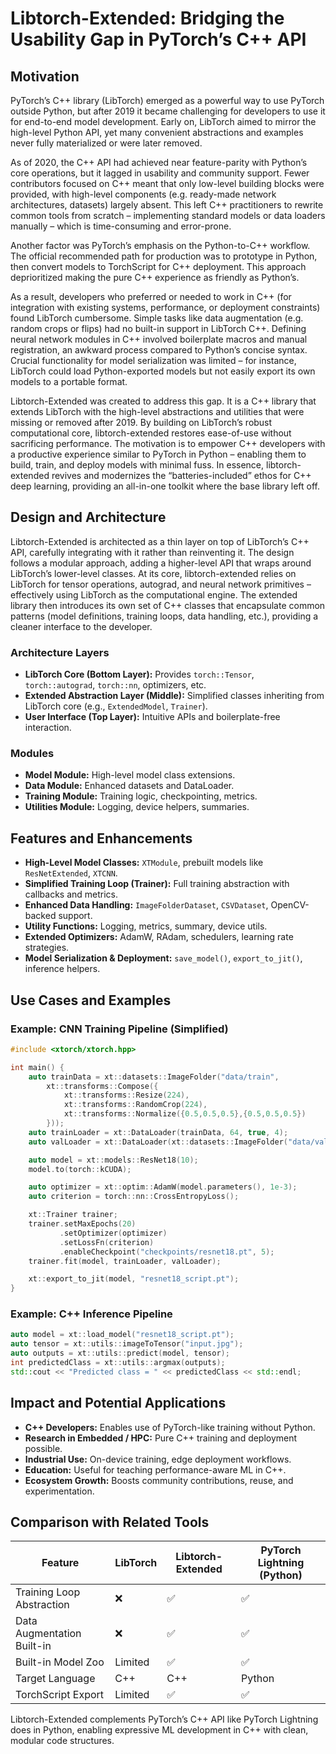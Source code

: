 
# Libtorch-Extended: Bridging the Usability Gap in PyTorch’s C++ API

## Motivation

PyTorch’s C++ library (LibTorch) emerged as a powerful way to use PyTorch outside Python, but after 2019 it became challenging for developers to use it for end-to-end model development. Early on, LibTorch aimed to mirror the high-level Python API, yet many convenient abstractions and examples never fully materialized or were later removed.

As of 2020, the C++ API had achieved near feature-parity with Python’s core operations, but it lagged in usability and community support. Fewer contributors focused on C++ meant that only low-level building blocks were provided, with high-level components (e.g. ready-made network architectures, datasets) largely absent. This left C++ practitioners to rewrite common tools from scratch – implementing standard models or data loaders manually – which is time-consuming and error-prone.

Another factor was PyTorch’s emphasis on the Python-to-C++ workflow. The official recommended path for production was to prototype in Python, then convert models to TorchScript for C++ deployment. This approach deprioritized making the pure C++ experience as friendly as Python’s.

As a result, developers who preferred or needed to work in C++ (for integration with existing systems, performance, or deployment constraints) found LibTorch cumbersome. Simple tasks like data augmentation (e.g. random crops or flips) had no built-in support in LibTorch C++. Defining neural network modules in C++ involved boilerplate macros and manual registration, an awkward process compared to Python’s concise syntax. Crucial functionality for model serialization was limited – for instance, LibTorch could load Python-exported models but not easily export its own models to a portable format.

Libtorch-Extended was created to address this gap. It is a C++ library that extends LibTorch with the high-level abstractions and utilities that were missing or removed after 2019. By building on LibTorch’s robust computational core, libtorch-extended restores ease-of-use without sacrificing performance. The motivation is to empower C++ developers with a productive experience similar to PyTorch in Python – enabling them to build, train, and deploy models with minimal fuss. In essence, libtorch-extended revives and modernizes the “batteries-included” ethos for C++ deep learning, providing an all-in-one toolkit where the base library left off.

## Design and Architecture

Libtorch-Extended is architected as a thin layer on top of LibTorch’s C++ API, carefully integrating with it rather than reinventing it. The design follows a modular approach, adding a higher-level API that wraps around LibTorch’s lower-level classes. At its core, libtorch-extended relies on LibTorch for tensor operations, autograd, and neural network primitives – effectively using LibTorch as the computational engine. The extended library then introduces its own set of C++ classes that encapsulate common patterns (model definitions, training loops, data handling, etc.), providing a cleaner interface to the developer.

### Architecture Layers
- **LibTorch Core (Bottom Layer):** Provides `torch::Tensor`, `torch::autograd`, `torch::nn`, optimizers, etc.
- **Extended Abstraction Layer (Middle):** Simplified classes inheriting from LibTorch core (e.g., `ExtendedModel`, `Trainer`).
- **User Interface (Top Layer):** Intuitive APIs and boilerplate-free interaction.

### Modules
- **Model Module:** High-level model class extensions.
- **Data Module:** Enhanced datasets and DataLoader.
- **Training Module:** Training logic, checkpointing, metrics.
- **Utilities Module:** Logging, device helpers, summaries.

## Features and Enhancements

- **High-Level Model Classes:** `XTModule`, prebuilt models like `ResNetExtended`, `XTCNN`.
- **Simplified Training Loop (Trainer):** Full training abstraction with callbacks and metrics.
- **Enhanced Data Handling:** `ImageFolderDataset`, `CSVDataset`, OpenCV-backed support.
- **Utility Functions:** Logging, metrics, summary, device utils.
- **Extended Optimizers:** AdamW, RAdam, schedulers, learning rate strategies.
- **Model Serialization & Deployment:** `save_model()`, `export_to_jit()`, inference helpers.

## Use Cases and Examples

### Example: CNN Training Pipeline (Simplified)

```cpp
#include <xtorch/xtorch.hpp>

int main() {
    auto trainData = xt::datasets::ImageFolder("data/train",
        xt::transforms::Compose({
            xt::transforms::Resize(224),
            xt::transforms::RandomCrop(224),
            xt::transforms::Normalize({0.5,0.5,0.5},{0.5,0.5,0.5})
        }));
    auto trainLoader = xt::DataLoader(trainData, 64, true, 4);
    auto valLoader = xt::DataLoader(xt::datasets::ImageFolder("data/val"), 64);

    auto model = xt::models::ResNet18(10);
    model.to(torch::kCUDA);

    auto optimizer = xt::optim::AdamW(model.parameters(), 1e-3);
    auto criterion = torch::nn::CrossEntropyLoss();

    xt::Trainer trainer;
    trainer.setMaxEpochs(20)
           .setOptimizer(optimizer)
           .setLossFn(criterion)
           .enableCheckpoint("checkpoints/resnet18.pt", 5);
    trainer.fit(model, trainLoader, valLoader);

    xt::export_to_jit(model, "resnet18_script.pt");
}
```

### Example: C++ Inference Pipeline

```cpp
auto model = xt::load_model("resnet18_script.pt");
auto tensor = xt::utils::imageToTensor("input.jpg");
auto outputs = xt::utils::predict(model, tensor);
int predictedClass = xt::utils::argmax(outputs);
std::cout << "Predicted class = " << predictedClass << std::endl;
```

## Impact and Potential Applications

- **C++ Developers:** Enables use of PyTorch-like training without Python.
- **Research in Embedded / HPC:** Pure C++ training and deployment possible.
- **Industrial Use:** On-device training, edge deployment workflows.
- **Education:** Useful for teaching performance-aware ML in C++.
- **Ecosystem Growth:** Boosts community contributions, reuse, and experimentation.

## Comparison with Related Tools

| Feature                     | LibTorch | Libtorch-Extended | PyTorch Lightning (Python) |
|----------------------------|----------|-------------------|-----------------------------|
| Training Loop Abstraction  | ❌       | ✅                | ✅                          |
| Data Augmentation Built-in | ❌       | ✅                | ✅                          |
| Built-in Model Zoo         | Limited  | ✅                | ✅                          |
| Target Language            | C++      | C++               | Python                      |
| TorchScript Export         | Limited  | ✅                | ✅                          |

Libtorch-Extended complements PyTorch’s C++ API like PyTorch Lightning does in Python, enabling expressive ML development in C++ with clean, modular code structures.

